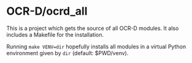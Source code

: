 # OCR-D/ocrd_all

This is a project which gets the source of all OCR-D modules.
It also includes a Makefile for the installation.

Running `make VENV=dir` hopefully installs all modules in a virtual
Python environment given by `dir` (default: $PWD/venv).
